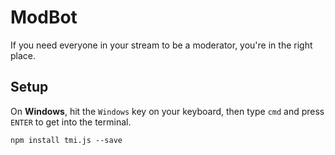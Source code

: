 # ModBot
If you need everyone in your stream to be a moderator, you're in the right place.

## Setup
On **Windows**, hit the `Windows` key on your keyboard, then type `cmd` and press `ENTER` to get into the terminal.

```shell
npm install tmi.js --save
```

